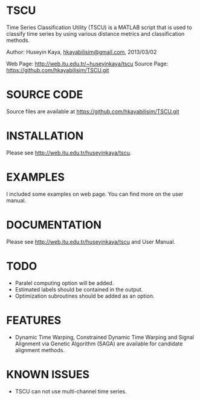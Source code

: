 TSCU
====
Time Series Classification Utility (TSCU) is a MATLAB script
that is used to classify time series by using various distance
metrics and classification methods.

Author: Huseyin Kaya, hkayabilisim@gmail.com, 2013/03/02

Web Page: http://web.itu.edu.tr/~huseyinkaya/tscu
Source Page:  https://github.com/hkayabilisim/TSCU.git

SOURCE CODE
===========
Source files are available at https://github.com/hkayabilisim/TSCU.git

INSTALLATION
============
Please see http://web.itu.edu.tr/huseyinkaya/tscu.

EXAMPLES
========
I included some examples on web page. You can find more on the user manual.

DOCUMENTATION
=============
Please see http://web.itu.edu.tr/huseyinkaya/tscu and User Manual.

TODO
====
* Paralel computing option will be added.
* Estimated labels should be contained in the output.
* Optimization subroutines should be added as an option.

FEATURES
========
* Dynamic Time Warping, Constrained Dynamic Time Warping and Signal
  Alignment via Genetic Algorithm (SAGA) are available for candidate
  alignment methods.

KNOWN ISSUES
============
* TSCU can not use multi-channel time series. 

